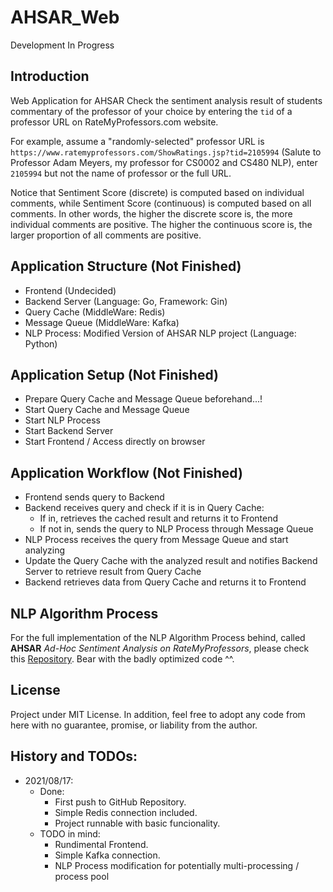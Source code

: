 # AHSAR_Web
Development In Progress

## Introduction
Web Application for AHSAR
Check the sentiment analysis result of students commentary of the professor of your choice by entering the `tid` of a professor URL on RateMyProfessors.com website. 

For example, assume a "randomly-selected" professor URL is `https://www.ratemyprofessors.com/ShowRatings.jsp?tid=2105994` (Salute to Professor Adam Meyers, my professor for CS0002 and CS480 NLP), enter `2105994` but not the name of professor or the full URL. 

Notice that Sentiment Score (discrete) is computed based on individual comments, while Sentiment Score (continuous) is computed based on all comments.
In other words, the higher the discrete score is, the more individual comments are positive. The higher the continuous score is, the larger proportion of all comments are positive.

## Application Structure (Not Finished)
* Frontend (Undecided) 
* Backend Server (Language: Go, Framework: Gin) 
* Query Cache (MiddleWare: Redis) 
* Message Queue (MiddleWare: Kafka) 
* NLP Process: Modified Version of AHSAR NLP project (Language: Python) 

## Application Setup (Not Finished)
* Prepare Query Cache and Message Queue beforehand...!
* Start Query Cache and Message Queue
* Start NLP Process
* Start Backend Server
* Start Frontend / Access directly on browser

## Application Workflow (Not Finished)
* Frontend sends query to Backend
* Backend receives query and check if it is in Query Cache:
    * If in, retrieves the cached result and returns it to Frontend
    * If not in, sends the query to NLP Process through Message Queue
* NLP Process receives the query from Message Queue and start analyzing
* Update the Query Cache with the analyzed result and notifies Backend Server to retrieve result from Query Cache
* Backend retrieves data from Query Cache and returns it to Frontend

## NLP Algorithm Process
For the full implementation of the NLP Algorithm Process behind, called __AHSAR__ *Ad-Hoc Sentiment Analysis on RateMyProfessors*, please check this [Repository](https://github.com/Xinyu-bot/NLP_SentimentAnalysis_RMP). Bear with the badly optimized code ^^. 

## License
Project under MIT License. In addition, feel free to adopt any code from here with no guarantee, promise, or liability from the author. 

## History and TODOs:
*   2021/08/17: 
    *   Done:
        *   First push to GitHub Repository. 
        *   Simple Redis connection included. 
        *   Project runnable with basic funcionality. 
    *   TODO in mind:
        *   Rundimental Frontend. 
        *   Simple Kafka connection. 
        *   NLP Process modification for potentially multi-processing / process pool